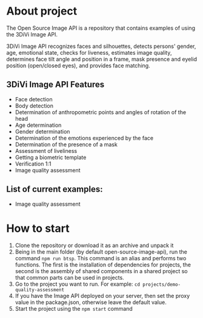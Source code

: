 # About project

The Open Source Image API is a repository that contains examples of using the 3DiVi Image API.

3DiVi Image API recognizes faces and silhouettes, detects persons' gender, age, emotional state, checks for liveness, estimates image quality, determines face tilt angle and position in a frame, mask presence and eyelid position (open/closed eyes), and provides face matching.

## 3DiVi Image API Features

- Face detection
- Body detection
- Determination of anthropometric points and angles of rotation of the head
- Age determination
- Gender determination
- Determination of the emotions experienced by the face
- Determination of the presence of a mask
- Assessment of liveliness
- Getting a biometric template
- Verification 1:1
- Image quality assessment

## List of current examples:

- Image quality assessment

# How to start

1. Clone the repository or download it as an archive and unpack it
2. Being in the main folder (by default open-source-image-api), run the command `npm run btsp`. This command is an alias and performs two functions. The first is the installation of dependencies for projects, the second is the assembly of shared components in a shared project so that common parts can be used in projects.
3. Go to the project you want to run. For example: `cd projects/demo-quality-assessment`
4. If you have the Image API deployed on your server, then set the proxy value in the package.json, otherwise leave the default value.
5. Start the project using the `npm start` command
